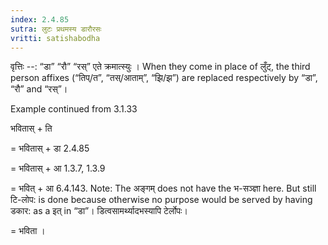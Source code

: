 ```yaml
---
index: 2.4.85
sutra: लुटः प्रथमस्य डारौरसः
vritti: satishabodha
---
```



वृत्तिः --: “डा” “रौ” “रस्” एते क्रमात्स्युः । When they come in place of लुँट्, the third person affixes (“तिप्/त”, “तस्/आताम्”, “झि/झ”) are replaced respectively by “डा”, “रौ” and “रस्”।


Example continued from 3.1.33


भवितास् + ति 

= भवितास् + डा 2.4.85

= भवितास् + आ 1.3.7, 1.3.9

= भवित् + आ 6.4.143. Note: The अङ्गम् does not have the भ-सञ्ज्ञा here. But still टि-लोप: is done because otherwise no purpose would be served by having डकार: as a इत् in “डा”। डित्वसामर्थ्यादभस्यापि टेर्लोपः।

= भविता ।

